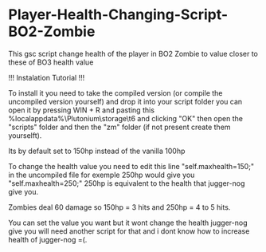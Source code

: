 # Player-Health-Changing-Script-BO2-Zombie
This gsc script change health of the player in BO2 Zombie to value closer to these of BO3 health value

!!! Instalation Tutorial !!!

To install it you need to take the compiled version (or compile the uncompiled version yourself) and drop it into your script folder you can open it by pressing WIN + R and pasting this %localappdata%\Plutonium\storage\t6 and clicking "OK" then open the "scripts" folder and then the "zm" folder (if not present create them yourselft).


Its by default set to 150hp instead of the vanilla 100hp

To change the health value you need to edit this line "self.maxhealth=150;" in the uncompiled file for exemple 250hp would give you "self.maxhealth=250;" 250hp is equivalent to the health that jugger-nog give you.

Zombies deal 60 damage so 150hp = 3 hits and 250hp = 4 to 5 hits.

You can set the value you want but it wont change the health jugger-nog give you will need another script for that and i dont know how to increase health of jugger-nog =(.


